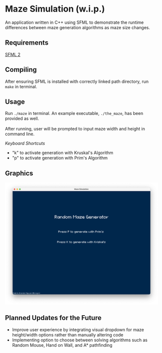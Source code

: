 Maze Simulation (w.i.p.)
===================

An application written in C++ using SFML to demonstrate the runtime differences between maze generation algorithms as maze size changes.

Requirements
---------

[SFML 2](https://www.sfml-dev.org/download.php)

Compiling
---------

After ensuring SFML is installed with correctly linked path directory, run `make` in terminal.

Usage
-----
Run `./maze` in terminal. An example executable, `./the_maze`, has been provided as well. <br><br>
After running, user will be prompted to input maze width and height in command line.<br>

*Keyboard Shortcuts*
- "k" to activate generation with Kruskal's Algorithm
- "p" to activate generation with Prim's Algorithm

Graphics
-----
![](https://github.com/bxngyn/maze-simulation/blob/main/resource/screen.png)

Planned Updates for the Future
-----
- Improve user experience by integrating visual dropdown for maze height/width options rather than manually altering code
- Implementing option to choose between solving algorithms such as Random Mouse, Hand on Wall, and A* pathfinding

